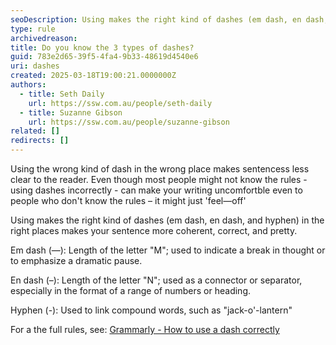 ```yaml
---
seoDescription: Using makes the right kind of dashes (em dash, en dash, and hyphen) in the right places makes your sentence more coherent, correct, and pretty.
type: rule
archivedreason:
title: Do you know the 3 types of dashes?
guid: 783e2d65-39f5-4fa4-9b33-48619d4540e6
uri: dashes
created: 2025-03-18T19:00:21.0000000Z
authors:
  - title: Seth Daily
    url: https://ssw.com.au/people/seth-daily
  - title: Suzanne Gibson
    url: https://ssw.com.au/people/suzanne-gibson
related: []
redirects: []
---
```


Using the wrong kind of dash in the wrong place makes sentencess less clear to the reader. Even though most people might not know the rules - using dashes incorrectly - can make your writing uncomfortble even to people who don't know the rules – it might just 'feel—off'

Using makes the right kind of dashes (em dash, en dash, and hyphen) in the right places makes your sentence more coherent, correct, and pretty.

<!--endintro-->

Em dash (—): Length of the letter "M"; used to indicate a break in thought or to emphasize a dramatic pause.

En dash (–): Length of the letter "N"; used as a connector or separator, especially in the format of a range of numbers or heading.

Hyphen (-): Used to link compound words, such as "jack-o'-lantern"

For a the full rules, see: [Grammarly - How to use a dash correctly](https://www.grammarly.com/blog/punctuation-capitalization/dash/)
